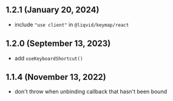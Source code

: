 ## 1.2.1 (January 20, 2024)

- include `"use client"` in `@liqvid/keymap/react`

## 1.2.0 (September 13, 2023)

- add `useKeyboardShortcut()`

## 1.1.4 (November 13, 2022)

- don't throw when unbinding callback that hasn't been bound
